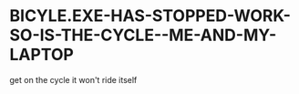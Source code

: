 # BICYLE.EXE-HAS-STOPPED-WORK-SO-IS-THE-CYCLE--ME-AND-MY-LAPTOP
get on the cycle it won't ride itself
